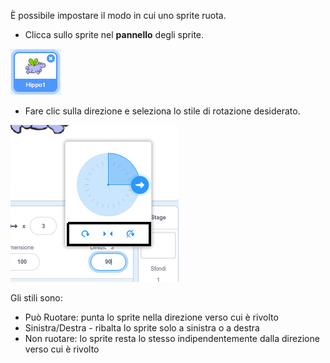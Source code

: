 È possibile impostare il modo in cui uno sprite ruota.

- Clicca sullo sprite nel **pannello** degli sprite.

![sprite evidenziato](images/click-sprite.png)

- Fare clic sulla direzione e seleziona lo stile di rotazione desiderato.

![Diversi stili di rotazione](images/rotation-style.png)

Gli stili sono:

- Può Ruotare: punta lo sprite nella direzione verso cui è rivolto
- Sinistra/Destra - ribalta lo sprite solo a sinistra o a destra
- Non ruotare: lo sprite resta lo stesso indipendentemente dalla direzione verso cui è rivolto